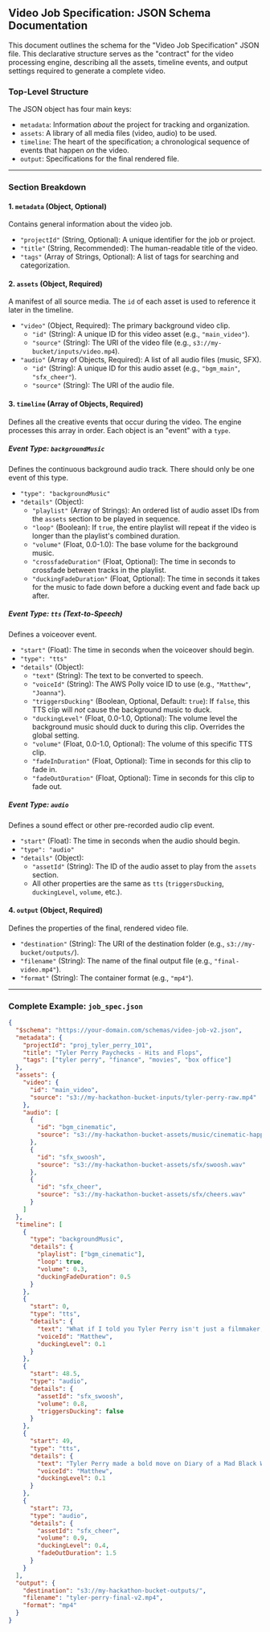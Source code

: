 ## Video Job Specification: JSON Schema Documentation

This document outlines the schema for the "Video Job Specification" JSON file. This declarative structure serves as the "contract" for the video processing engine, describing all the assets, timeline events, and output settings required to generate a complete video.

### Top-Level Structure

The JSON object has four main keys:

- `metadata`: Information _about_ the project for tracking and organization.
- `assets`: A library of all media files (video, audio) to be used.
- `timeline`: The heart of the specification; a chronological sequence of events that happen _on_ the video.
- `output`: Specifications for the final rendered file.

---

### Section Breakdown

#### 1. `metadata` (Object, Optional)

Contains general information about the video job.

- `"projectId"` (String, Optional): A unique identifier for the job or project.
- `"title"` (String, Recommended): The human-readable title of the video.
- `"tags"` (Array of Strings, Optional): A list of tags for searching and categorization.

#### 2. `assets` (Object, Required)

A manifest of all source media. The `id` of each asset is used to reference it later in the timeline.

- `"video"` (Object, Required): The primary background video clip.
  - `"id"` (String): A unique ID for this video asset (e.g., `"main_video"`).
  - `"source"` (String): The URI of the video file (e.g., `s3://my-bucket/inputs/video.mp4`).
- `"audio"` (Array of Objects, Required): A list of all audio files (music, SFX).
  - `"id"` (String): A unique ID for this audio asset (e.g., `"bgm_main"`, `"sfx_cheer"`).
  - `"source"` (String): The URI of the audio file.

#### 3. `timeline` (Array of Objects, Required)

Defines all the creative events that occur during the video. The engine processes this array in order. Each object is an "event" with a `type`.

##### Event Type: `backgroundMusic`

Defines the continuous background audio track. There should only be one event of this type.

- `"type": "backgroundMusic"`
- `"details"` (Object):
  - `"playlist"` (Array of Strings): An ordered list of audio asset IDs from the `assets` section to be played in sequence.
  - `"loop"` (Boolean): If `true`, the entire playlist will repeat if the video is longer than the playlist's combined duration.
  - `"volume"` (Float, 0.0-1.0): The base volume for the background music.
  - `"crossfadeDuration"` (Float, Optional): The time in seconds to crossfade between tracks in the playlist.
  - `"duckingFadeDuration"` (Float, Optional): The time in seconds it takes for the music to fade down before a ducking event and fade back up after.

##### Event Type: `tts` (Text-to-Speech)

Defines a voiceover event.

- `"start"` (Float): The time in seconds when the voiceover should begin.
- `"type": "tts"`
- `"details"` (Object):
  - `"text"` (String): The text to be converted to speech.
  - `"voiceId"` (String): The AWS Polly voice ID to use (e.g., `"Matthew"`, `"Joanna"`).
  - `"triggersDucking"` (Boolean, Optional, Default: `true`): If `false`, this TTS clip will _not_ cause the background music to duck.
  - `"duckingLevel"` (Float, 0.0-1.0, Optional): The volume level the background music should duck to during this clip. Overrides the global setting.
  - `"volume"` (Float, 0.0-1.0, Optional): The volume of this specific TTS clip.
  - `"fadeInDuration"` (Float, Optional): Time in seconds for this clip to fade in.
  - `"fadeOutDuration"` (Float, Optional): Time in seconds for this clip to fade out.

##### Event Type: `audio`

Defines a sound effect or other pre-recorded audio clip event.

- `"start"` (Float): The time in seconds when the audio should begin.
- `"type": "audio"`
- `"details"` (Object):
  - `"assetId"` (String): The ID of the audio asset to play from the `assets` section.
  - All other properties are the same as `tts` (`triggersDucking`, `duckingLevel`, `volume`, etc.).

#### 4. `output` (Object, Required)

Defines the properties of the final, rendered video file.

- `"destination"` (String): The URI of the destination folder (e.g., `s3://my-bucket/outputs/`).
- `"filename"` (String): The name of the final output file (e.g., `"final-video.mp4"`).
- `"format"` (String): The container format (e.g., `"mp4"`).

---

### Complete Example: `job_spec.json`

```json
{
  "$schema": "https://your-domain.com/schemas/video-job-v2.json",
  "metadata": {
    "projectId": "proj_tyler_perry_101",
    "title": "Tyler Perry Paychecks - Hits and Flops",
    "tags": ["tyler perry", "finance", "movies", "box office"]
  },
  "assets": {
    "video": {
      "id": "main_video",
      "source": "s3://my-hackathon-bucket-inputs/tyler-perry-raw.mp4"
    },
    "audio": [
      {
        "id": "bgm_cinematic",
        "source": "s3://my-hackathon-bucket-assets/music/cinematic-happy.mp3"
      },
      {
        "id": "sfx_swoosh",
        "source": "s3://my-hackathon-bucket-assets/sfx/swoosh.wav"
      },
      {
        "id": "sfx_cheer",
        "source": "s3://my-hackathon-bucket-assets/sfx/cheers.wav"
      }
    ]
  },
  "timeline": [
    {
      "type": "backgroundMusic",
      "details": {
        "playlist": ["bgm_cinematic"],
        "loop": true,
        "volume": 0.3,
        "duckingFadeDuration": 0.5
      }
    },
    {
      "start": 0,
      "type": "tts",
      "details": {
        "text": "What if I told you Tyler Perry isn't just a filmmaker, but a financial titan whose career earnings will absolutely shock you?",
        "voiceId": "Matthew",
        "duckingLevel": 0.1
      }
    },
    {
      "start": 48.5,
      "type": "audio",
      "details": {
        "assetId": "sfx_swoosh",
        "volume": 0.8,
        "triggersDucking": false
      }
    },
    {
      "start": 49,
      "type": "tts",
      "details": {
        "text": "Tyler Perry made a bold move on Diary of a Mad Black Woman, funding half the $5.5 million budget himself!",
        "voiceId": "Matthew",
        "duckingLevel": 0.1
      }
    },
    {
      "start": 73,
      "type": "audio",
      "details": {
        "assetId": "sfx_cheer",
        "volume": 0.9,
        "duckingLevel": 0.4,
        "fadeOutDuration": 1.5
      }
    }
  ],
  "output": {
    "destination": "s3://my-hackathon-bucket-outputs/",
    "filename": "tyler-perry-final-v2.mp4",
    "format": "mp4"
  }
}
```
